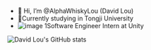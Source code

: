 - 👋 Hi, I’m @AlphaWhiskyLou (David Lou)
- 🎃Currently studying in Tongji University
- ![image 1](https://user-images.githubusercontent.com/62586200/169695728-91fc50ff-f9b2-4f17-94bc-36ca1be05b9b.png)Software Engineer Intern at Unity




![David Lou's GitHub stats](https://github-readme-stats.vercel.app/api?username=AlphaWhiskyLou&theme=algolia&show_icons=true)
<!---
AlphaWhiskyLou/AlphaWhiskyLou is a ✨ special ✨ repository because its `README.md` (this file) appears on your GitHub profile.
You can click the Preview link to take a look at your changes.
--->
